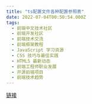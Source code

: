 ```yaml
---
title: "ts配置文件各种配置参照表"
date: 2022-07-04T00:50:54.000Z
tags: 
  - 前端中文技术社区
  - 前端开发社区
  - 前端技术交流
  - 前端框架教程
  - JavaScript 学习资源
  - CSS 技巧与最佳实践
  - HTML5 最新动态
  - 前端工程师职业发展
  - 开源前端项目
  - 前端技术趋势
---
```


[链接](https://www.tslang.cn/docs/handbook/compiler-options.html "https://www.tslang.cn/docs/handbook/compiler-options.html")
